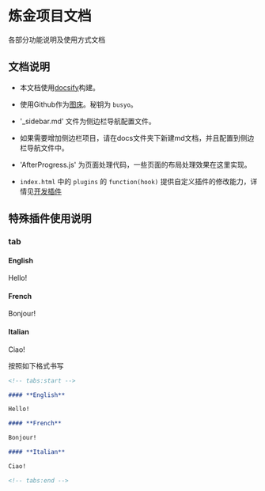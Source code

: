 # 炼金项目文档

各部分功能说明及使用方式文档

## 文档说明

* 本文档使用[docsify](https://docsify.js.org/#/zh-cn/)构建。

* 使用Github作为[图床](https://pic.busyo.buzz)。秘钥为 `busyo`。

* '_sidebar.md' 文件为侧边栏导航配置文件。

* 如果需要增加侧边栏项目，请在docs文件夹下新建md文档，并且配置到侧边栏导航文件中。

* 'AfterProgress.js' 为页面处理代码，一些页面的布局处理效果在这里实现。

* `index.html` 中的 `plugins` 的 `function(hook)` 提供自定义插件的修改能力，详情见[开发插件](https://docsify.js.org/#/zh-cn/write-a-plugin)

## 特殊插件使用说明

### tab

<!-- tabs:start -->

#### **English**

Hello!

#### **French**

Bonjour!

#### **Italian**

Ciao!

<!-- tabs:end -->

按照如下格式书写

```markdown
<!-- tabs:start -->

#### **English**

Hello!

#### **French**

Bonjour!

#### **Italian**

Ciao!

<!-- tabs:end -->
```
